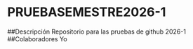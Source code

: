 # PRUEBASEMESTRE2026-1
##Descripción 
Repositorio para las pruebas de github 2026-1
##Colaboradores 
Yo
